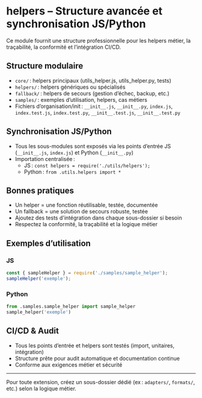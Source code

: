 # helpers – Structure avancée et synchronisation JS/Python

Ce module fournit une structure professionnelle pour les helpers métier, la traçabilité, la conformité et l’intégration CI/CD.

## Structure modulaire
- `core/` : helpers principaux (utils_helper.js, utils_helper.py, tests)
- `helpers/` : helpers génériques ou spécialisés
- `fallback/` : helpers de secours (gestion d’échec, backup, etc.)
- `samples/` : exemples d’utilisation, helpers, cas métiers
- Fichiers d’organisation/init : `__init__.js`, `__init__.py`, `index.js`, `index.test.js`, `index.test.py`, `__init__.test.js`, `__init__.test.py`

## Synchronisation JS/Python
- Tous les sous-modules sont exposés via les points d’entrée JS (`__init__.js`, `index.js`) et Python (`__init__.py`)
- Importation centralisée :
  - JS : `const helpers = require('./utils/helpers');`
  - Python : `from .utils.helpers import *`

## Bonnes pratiques
- Un helper = une fonction réutilisable, testée, documentée
- Un fallback = une solution de secours robuste, testée
- Ajoutez des tests d'intégration dans chaque sous-dossier si besoin
- Respectez la conformité, la traçabilité et la logique métier

## Exemples d’utilisation

### JS
```js
const { sampleHelper } = require('./samples/sample_helper');
sampleHelper('exemple');
```

### Python
```python
from .samples.sample_helper import sample_helper
sample_helper('exemple')
```

## CI/CD & Audit
- Tous les points d’entrée et helpers sont testés (import, unitaires, intégration)
- Structure prête pour audit automatique et documentation continue
- Conforme aux exigences métier et sécurité

---
Pour toute extension, créez un sous-dossier dédié (ex : `adapters/`, `formats/`, etc.) selon la logique métier.
